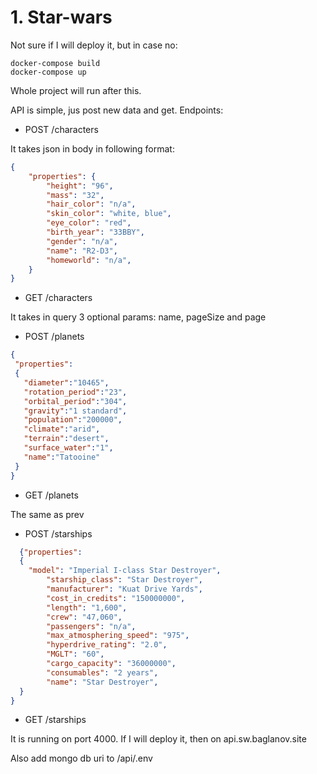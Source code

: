 # 1. Star-wars 

Not sure if I will deploy it, but in case no:

```
docker-compose build
docker-compose up
```

Whole project will run after this. 

API is simple, jus post new data and get. Endpoints:
- POST /characters

It takes json in body in following format:
```json 
{
    "properties": {
        "height": "96",
        "mass": "32",
        "hair_color": "n/a",
        "skin_color": "white, blue",
        "eye_color": "red",
        "birth_year": "33BBY",
        "gender": "n/a",
        "name": "R2-D3",
        "homeworld": "n/a",
    }
}
```
- GET /characters

It takes in query 3 optional params: name, pageSize and page
- POST /planets
 ```json
{
  "properties":
  {
  	"diameter":"10465",
  	"rotation_period":"23",
  	"orbital_period":"304",
  	"gravity":"1 standard",
  	"population":"200000",
  	"climate":"arid",
  	"terrain":"desert",
  	"surface_water":"1",
  	"name":"Tatooine"
  }
}
```

- GET /planets

The same as prev
- POST /starships
```json
  {"properties":
  {
  	"model": "Imperial I-class Star Destroyer",
		"starship_class": "Star Destroyer",
		"manufacturer": "Kuat Drive Yards",
		"cost_in_credits": "150000000",
		"length": "1,600",
		"crew": "47,060",
		"passengers": "n/a",
		"max_atmosphering_speed": "975",
		"hyperdrive_rating": "2.0",
		"MGLT": "60",
		"cargo_capacity": "36000000",
		"consumables": "2 years",
		"name": "Star Destroyer",
  }
}
```
- GET /starships

It is running on port 4000. If I will deploy it, then on api.sw.baglanov.site

Also add mongo db uri to /api/.env
